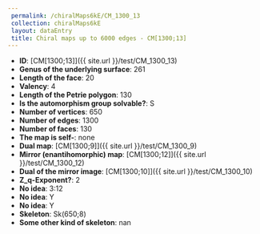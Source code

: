 ```yaml
--- 
 permalink: /chiralMaps6kE/CM_1300_13 
 collection: chiralMaps6kE
 layout: dataEntry
 title: Chiral maps up to 6000 edges - CM[1300;13]
---
```


- **ID**: [CM[1300;13]]({{ site.url }}/test/CM_1300_13)
- **Genus of the underlying surface**: 261
- **Length of the face**: 20
- **Valency**: 4
- **Length of the Petrie polygon**: 130
- **Is the automorphism group solvable?**: S
- **Number of vertices**: 650
- **Number of edges**: 1300
- **Number of faces**: 130
- **The map is self-**: none
- **Dual map**: [CM[1300;9]]({{ site.url }}/test/CM_1300_9)
- **Mirror (enantihomorphic) map**: [CM[1300;12]]({{ site.url }}/test/CM_1300_12)
- **Dual of the mirror image**: [CM[1300;10]]({{ site.url }}/test/CM_1300_10)
- **Z_q-Exponent?**: 2
- **No idea**:  3:12
- **No idea**: Y
- **No idea**: Y
- **Skeleton**: Sk(650;8)
- **Some other kind of skeleton**: nan
